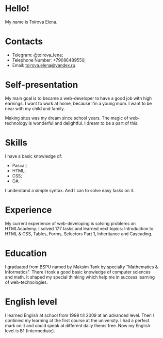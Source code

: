 # Hello! #

My name is Toirova Elena.

# Contacts #

* Telegram: @toirova_lena;
* Telephone Number: +79086489550;
* Email: toirova.elena@yandex.ru.

# Self-presentation #

My main goal is to became a web-developer to have a good job with high earnings. I want to work at home, because I'm a young mom. I want to be near with my child and family.

Making sites was my dream since school years. The magic of web-technology is wonderful and delightful. I dream to be a part of this.

# Skills #

I have a basic knowledge of:

* Pascal;
* HTML;
* CSS;
* C#.

I understand a simple syntax. And I can to solve easy tasks on it.

# Experience #

My current experience of web-developing is solving problems on HTMLAcademy. I solved 177 tasks and learned next topics: Introduction to HTML & CSS, Tables, Forms, Selectors Part 1, Inheritance and Cascading.

# Education #

I graduated from BSPU named by Maksim Tank by specialty "Mathematics & Informatics". There I took a good basic knowledge of computer sciences and math. It shaped my special thinking which help me in success learning of web-technologies.

# English level #

I learned English at school from 1998 till 2009 at an advanced level. Then I continied my learning at the first course at the university. I had a perfect mark on it and could speak at different daily thems free. Now my English level is B1 (Intermediate).
